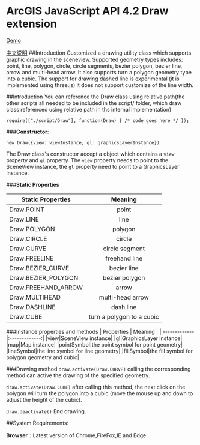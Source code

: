 # ArcGIS JavaScript API 4.2 Draw extension
[Demo](https://crazyxhz.github.io/ArcGIS-JavaScript-API-4.2-3D-Draw-Extension/src/draw.html)

[中文说明](https://github.com/crazyxhz/ArcGIS-JavaScript-API-4.2-3D-Draw-Extension/blob/master/README_CN.md)
##Introduction
Customized a drawing utility class which supports graphic drawing in the sceneview. Supported geometry types includes: point, line, polygon, circle, circle segments, bezier polygon, bezier line, arrow and multi-head arrow. It also supports turn a polygon geometry type into a cubic. The support for drawing dashed line is experimental (it is implemented using three.js) it does not support customize of the line width.


 
##Introduction
You can reference the Draw class using relative path(the other scripts all needed to be included in the script/ folder, which draw class referenced using relative path in ths internal implementation)

```
require(["./script/Draw"], function(Draw) { /* code goes here */ });	
```

###**Constructor**:
```
new Draw({view: viewInstance, gl: graphicsLayerInstance})
```
The Draw class's constructor accept a object which contains a `view` property and `gl` property. The `view` property needs to point to the SceneView instance, the `gl` property need to point to a GraphicsLayer instance.

###**Static Properties**

| Static Properties        | Meaning           | 
| ------------- |:-------------:| 
| Draw.POINT     | point | 
| Draw.LINE     | line| 
| Draw.POLYGON | polygon|  
|            Draw.CIRCLE| circle|
|            Draw.CURVE|circle segment|
|Draw.FREELINE|freehand line|
|Draw.BEZIER_CURVE|bezier line|
|Draw.BEZIER_POLYGON|bezier polygon|
|Draw.FREEHAND_ARROW|arrow|
|Draw.MULTIHEAD|multi-head arrow|
|Draw.DASHLINE|dash line|
|Draw.CUBE|turn a polygon to a cubic|
###Instance properties and methods
| Properties        | Meaning           | 
| ------------- |:-------------:| 
|view|SceneView instance|
|gl|GraphicsLayer instance|
|map|Map instance|
|pointSymbol|the point symbol for point geometry|
|lineSymbol|the line symbol for line geometry|
|fillSymbol|the fill symbol for polygon geometry and cubic|

###Drawing method
`draw.activate(Draw.CURVE)` calling the corresponding method can active the drawing of the specified geometry.

`draw.activate(Draw.CUBE)` after calling this method, the next click on the polygon will turn the polygon into a cubic (move the mouse up and down to adjust the height of the cubic).

`draw.deactivate()` End drawing.

##System Requirements:

**Browser**：Latest version of Chrome,FireFox,IE and Edge






